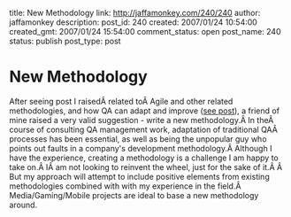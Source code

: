 title: New Methodology
link: http://jaffamonkey.com/240/240
author: jaffamonkey
description: 
post_id: 240
created: 2007/01/24 10:54:00
created_gmt: 2007/01/24 15:54:00
comment_status: open
post_name: 240
status: publish
post_type: post

# New Methodology

After seeing post I raisedÂ related toÂ Agile and other related methodologies, and how QA can adapt and improve ([see post](http://www.jaffamonkey.co.uk/in/?p=225)), a friend of mine raised a very valid suggestion - write a new methodology.Â In theÂ course of consulting QA management work, adaptation of traditional QAÂ processes has been essential, as well as being the unpopular guy who points out faults in a company's development methodology.Â Although I have the experience, creating a methodology is a challenge I am happy to take on.Â IÂ am not looking to reinvent the wheel, just for the sake of it.Â Â But my approach will attempt to include positive elements from existing methodologies combined with with my experience in the field.Â Media/Gaming/Mobile projects are ideal to base a new methodology around.